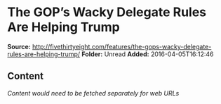 # The GOP’s Wacky Delegate Rules Are Helping Trump

**Source:** http://fivethirtyeight.com/features/the-gops-wacky-delegate-rules-are-helping-trump/
**Folder:** Unread
**Added:** 2016-04-05T16:12:46




## Content
*Content would need to be fetched separately for web URLs*
